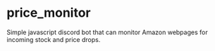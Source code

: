 # price_monitor
Simple javascript discord bot that can monitor Amazon webpages for incoming stock and price drops.
